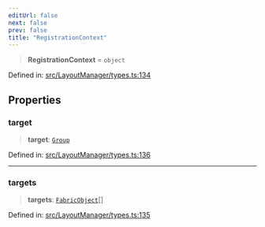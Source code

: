 ```yaml
---
editUrl: false
next: false
prev: false
title: "RegistrationContext"
---
```


> **RegistrationContext** = `object`

Defined in: [src/LayoutManager/types.ts:134](https://github.com/fabricjs/fabric.js/blob/fea1b29b7495d9634e300bd4bfa43de097745805/src/LayoutManager/types.ts#L134)

## Properties

### target

> **target**: [`Group`](/api/classes/group/)

Defined in: [src/LayoutManager/types.ts:136](https://github.com/fabricjs/fabric.js/blob/fea1b29b7495d9634e300bd4bfa43de097745805/src/LayoutManager/types.ts#L136)

***

### targets

> **targets**: [`FabricObject`](/api/classes/fabricobject/)[]

Defined in: [src/LayoutManager/types.ts:135](https://github.com/fabricjs/fabric.js/blob/fea1b29b7495d9634e300bd4bfa43de097745805/src/LayoutManager/types.ts#L135)
